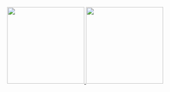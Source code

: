   <div>
    <a href="https://github.com/withloveizabel">
      <img height="180em" src="https://github-readme-stats.vercel.app/api?username=withloveizabel&show_icons=true&theme=tokyonight&locale=pt-br"/>
      <img height="180em" src="https://github-readme-stats.vercel.app/api/top-langs/?username=withloveizabel&layout=compact&theme=tokyonight&locale=pt-br"/>
      
  </div>
